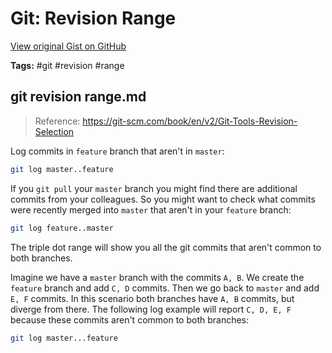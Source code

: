 # Git: Revision Range 

[View original Gist on GitHub](https://gist.github.com/Integralist/510068111c4e2ac933c8d7a3710e732e)

**Tags:** #git #revision #range

## git revision range.md

> Reference: https://git-scm.com/book/en/v2/Git-Tools-Revision-Selection

Log commits in `feature` branch that aren't in `master`:

```bash
git log master..feature
```

If you `git pull` your `master` branch you might find there are additional commits from your colleagues. So you might want to check what commits were recently merged into `master` that aren't in your `feature` branch:

```bash
git log feature..master
```

The triple dot range will show you all the git commits that aren't common to both branches. 

Imagine we have a `master` branch with the commits `A, B`. We create the `feature` branch and add `C, D` commits. Then we go back to `master` and add `E, F` commits. In this scenario both branches have `A, B` commits, but diverge from there. The following log example will report `C, D, E, F` because these commits aren't common to both branches:

```bash
git log master...feature
```

